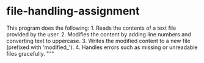 # file-handling-assignment
This program does the following: 1. Reads the contents of a text file provided by the user. 2. Modifies the content by adding line numbers and converting text to uppercase. 3. Writes the modified content to a new file (prefixed with 'modified_'). 4. Handles errors such as missing or unreadable files gracefully. """
